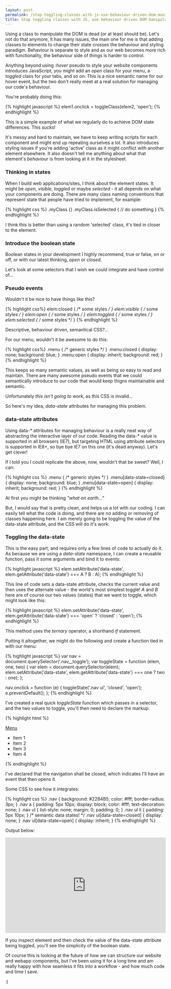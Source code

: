 ```yaml
---
layout: post
permalink: /stop-toggling-classes-with-js-use-behaviour-driven-dom-manipulation-with-data-states
title: Stop toggling classes with JS, use behaviour driven DOM manipulation with data-states
---
```


Using a class to manipulate the DOM is dead (or at least should be). Let's not do that anymore, it has many issues, the main one for me is that adding classes to elements to change their state crosses the behaviour and styling paradigm. Behaviour is separate to style and as our web becomes more rich with functionality, the behaviour side of things is harder to control.

Anything beyond using _:hover_ pseudo to style your website components introduces JavaScript, you might add an _open_ class for your menu, a _toggled_ class for your tabs, and so on. This is a nice semantic name for our hover event, but the two don't really meet at a real solution for managing our code's behaviour.

You're probably doing this:

{% highlight javascript %}
elem1.onclick = toggleClass(elem2, 'open');
{% endhighlight %}

This is a simple example of what we regularly do to achieve DOM state differences. This _sucks_!

It's messy and hard to maintain, we have to keep writing scripts for each component and might end up repeating ourselves a lot. It also introduces styling issues if you're adding 'active' class as it might conflict with another element elsewhere. It also doesn't tell me anything about what that element's _behaviour_ is from looking at it in the stylesheet.

### Thinking in states

When I build web applications/sites, I think about the element states. It might be _open_, _visible_, _toggled_ or maybe _selected_ - it all depends on what your components are doing. There are many class naming conventions that represent state that people have tried to implement, for example:

{% highlight css %}
.myClass {}
.myClass.isSelected {
  // do something
}
{% endhighlight %}

I think this is better than using a random 'selected' class, it's tied in closer to the element.

### Introduce the boolean state

Boolean states in your development I highly recommend, true or false, on or off, or with our latest thinking, _open_ or _closed_.

Let's look at some selectors that I wish we could integrate and have control of...

### Pseudo events

Wouldn't it be nice to have things like this?

{% highlight css%}
elem:closed {
  /* some styles */
}
elem:visible {
  /* some styles */
}
elem:open {
  /* some styles */
}
elem:toggled {
  /* some styles */
}
elem:selected {
  /* some styles */
}
{% endhighlight %}

Descriptive, behaviour driven, semantical CSS?...

For our menu, wouldn't it be awesome to do this:

{% highlight css%}
.menu {
  /* generic styles */
}
.menu:closed {
  display: none;
  background: blue;
}
.menu:open {
  display: inherit;
  background: red;
}
{% endhighlight %}

This keeps so many semantic values, as well as being _so_ easy to read and maintain. There are many awesome pseudo events that we could semantically introduce to our code that would keep thigns maintainable and semantic.

Unfortunately _this isn't going to work_, as this CSS is invalid...

So here's my idea, _data-state_ attributes for managing this problem.

### data-state attributes

Using data-* attributes for managing behaviour is a really neat way of abstracting the interactive layer of our code. Reading the data-* value is supported in all browsers (IE7), but targeting HTML using attribute selectors is supported in IE8+, so bye bye IE7 on this one (it's dead anyway). Let's get clever!

If I told you I could replicate the above, now, wouldn't that be sweet? Well, I can:

{% highlight css %}
.menu {
  /* generic styles */
}
.menu[data-state=closed] {
  display: none;
  background: blue;
}
.menu[data-state=open] {
  display: inherit;
  background: red;
}
{% endhighlight %}

At first you might be thinking _"what on earth..."_

But, I would say that is pretty clean, and helps us a lot with our coding. I can easily tell what the code is doing, and there are no adding or removing of classes happening here. I am merely going to be toggling the value of the data-state attribute, and the CSS will do it's work.

### Toggling the data-state

This is the easy part, and requires only a few lines of code to actually do it. As because we are using a _data-state_ namespace, I can create a reusable function, pass it some arguments and bind it to events:

{% highlight javascript %}
elem.setAttribute('data-state', elem.getAttribute('data-state') === A ? B : A);
{% endhighlight %}

This line of code sets a data-state attribute, checks the current value and then uses the alternate value - the world's most simplest toggle! _A_ and _B_ here are of course our two values (states) that we want to toggle, which might look like this:

{% highlight javascript %}
elem.setAttribute('data-state', elem.getAttribute('data-state') === 'open' ? 'closed' : 'open');
{% endhighlight %}

This method uses the _ternary_ operator, a shorthand _if_ statement.

Putting it altogether, we might do the following and create a function tied in with our menu:

{% highlight javascript %}
var nav = document.querySelector('.nav__toggle');
var toggleState = function (elem, one, two) {
  var elem = document.querySelector(elem);
  elem.setAttribute('data-state', elem.getAttribute('data-state') === one ? two : one);
};

nav.onclick = function (e) {
  toggleState('.nav ul', 'closed', 'open');
  e.preventDefault();
};
{% endhighlight %}

I've created a real quick _toggleState_ function which passes in a selector, and the two values to toggle, you'll then need to declare the markup:

{% highlight html %}
<nav class="nav">
    <a href="#" class="nav__toggle">Menu</a>
    <ul data-state="closed">
        <li>Item 1</li>
        <li>Item 2</li>
        <li>Item 3</li>
        <li>Item 4</li>
    </ul>
</nav>
{% endhighlight %}

I've declared that the navigation shall be closed, which indicates I'll have an event that then opens it.

Some CSS to see how it integrates:

{% highlight css %}
.nav {
    background: #2284B5;
    color: #fff;
    border-radius: 3px;
}
.nav a {
    padding: 5px 10px;
    display: block;
    color: #fff;
    text-decoration: none;
}
.nav ul {
    list-style: none;
    margin: 0;
    padding: 0;
}
.nav ul li {
    padding: 5px 10px;
}
/* semantic data states! */
.nav ul[data-state=closed] {
    display: none;
}
.nav ul[data-state=open] {
    display: inherit;
}
{% endhighlight %}

Output below:

<iframe width="100%" height="300" src="http://jsfiddle.net/toddmotto/9v2zx/embedded/result,js,html,css" allowfullscreen="allowfullscreen" frameborder="0"></iframe>

If you inspect element and then check the value of the data-state attribute being toggled, you'll see the simplicity of the boolean state.

Of course this is looking at the future of how we can structure our website and webapp components, but I've been using it for a long time and am really happy with how seamless it fits into a workflow - and how much code and time I save.

:)
